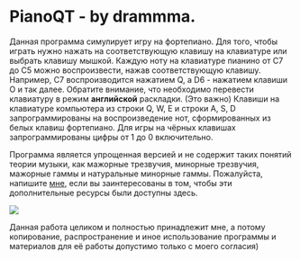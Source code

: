 # PianoQT - by drammma.
Данная программа симулирует игру на фортепиано. Для того, чтобы играть нужно нажать на соответствующую клавишу на клавиатуре или выбрать клавишу мышкой. Каждую ноту на клавиатуре пианино от C7 до C5 можно воспроизвести, нажав соответствующую клавишу. Например, C7 воспроизводится нажатием Q, а D6 - нажатием клавиши O и так далее. Обратите внимание, что необходимо перевести клавиатуру в режим **английской** раскладки. (Это важно)
Клавиши на клавиатуре компьютера из строки Q, W, E и строки A, S, D запрограммированы на воспроизведение нот, сформированных из белых клавиш фортепиано. Для игры на чёрных клавишах запрограммированы цифры от 1 до 0 включительно.

Программа является упрощенная версией и не содержит таких понятий теории музыки, как мажорные трезвучия, минорные трезвучия, мажорные гаммы и натуральные минорные гаммы. Пожалуйста, напишите [мне](https://vk.com/drammmmmmmma), если вы заинтересованы в том, чтобы эти дополнительные ресурсы были доступны здесь.

![](https://sun9-35.userapi.com/impg/VwzUboDie8FhVuh6P5hiOUq4PuWbrj3ys_YuNg/Eut3qC75wo0.jpg?size=917x379&quality=96&sign=ab99ccdd7bc28a7664e4096fe88a0827&type=album)

Данная работа целиком и полностью принадлежит мне, а потому копирование, распространение и иное использование программы и материалов для её работы допустимо только с моего согласия)
